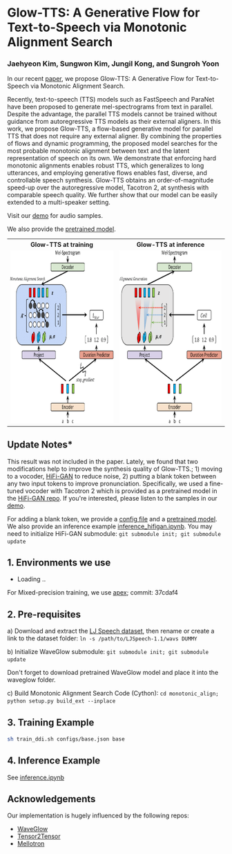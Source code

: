 # Glow-TTS: A Generative Flow for Text-to-Speech via Monotonic Alignment Search

### Jaehyeon Kim, Sungwon Kim, Jungil Kong, and Sungroh Yoon

In our recent [paper](https://arxiv.org/abs/2005.11129), we propose Glow-TTS: A Generative Flow for Text-to-Speech via Monotonic Alignment Search.

Recently, text-to-speech (TTS) models such as FastSpeech and ParaNet have been proposed to generate mel-spectrograms from text in parallel. Despite the advantage, the parallel TTS models cannot be trained without guidance from autoregressive TTS models as their external aligners. In this work, we propose Glow-TTS, a flow-based generative model for parallel TTS that does not require any external aligner. By combining the properties of flows and dynamic programming, the proposed model searches for the most probable monotonic alignment between text and the latent representation of speech on its own. We demonstrate that enforcing hard monotonic alignments enables robust TTS, which generalizes to long utterances, and employing generative flows enables fast, diverse, and controllable speech synthesis. Glow-TTS obtains an order-of-magnitude speed-up over the autoregressive model, Tacotron 2, at synthesis with comparable speech quality. We further show that our model can be easily extended to a multi-speaker setting.

Visit our [demo](https://jaywalnut310.github.io/glow-tts-demo/index.html) for audio samples.

We also provide the [pretrained model](https://drive.google.com/open?id=1JiCMBVTG4BMREK8cT3MYck1MgYvwASL0).

<table style="width:100%">
  <tr>
    <th>Glow-TTS at training</th>
    <th>Glow-TTS at inference</th>
  </tr>
  <tr>
    <td><img src="resources/fig_1a.png" alt="Glow-TTS at training" height="400"></td>
    <td><img src="resources/fig_1b.png" alt="Glow-TTS at inference" height="400"></td>
  </tr>
</table>


## Update Notes*

This result was not included in the paper. Lately, we found that two modifications help to improve the synthesis quality of Glow-TTS.; 1) moving to a vocoder, [HiFi-GAN](https://arxiv.org/abs/2010.05646) to reduce noise, 2) putting a blank token between any two input tokens to improve pronunciation. Specifically, 
we used a fine-tuned vocoder with Tacotron 2 which is provided as a pretrained model in the [HiFi-GAN repo](https://github.com/jik876/hifi-gan). If you're interested, please listen to the samples in our [demo](https://jaywalnut310.github.io/glow-tts-demo/index.html).

For adding a blank token, we provide a [config file](./configs/base_blank.json) and a [pretrained model](https://drive.google.com/open?id=1RxR6JWg6WVBZYb-pIw58hi1XLNb5aHEi). We also provide an inference example [inference_hifigan.ipynb](./inference_hifigan.ipynb). You may need to initialize HiFi-GAN submodule: `git submodule init; git submodule update`


## 1. Environments we use

* Loading ..

For Mixed-precision training, we use [apex](https://github.com/NVIDIA/apex); commit: 37cdaf4


## 2. Pre-requisites

a) Download and extract the [LJ Speech dataset](https://keithito.com/LJ-Speech-Dataset/), then rename or create a link to the dataset folder: `ln -s /path/to/LJSpeech-1.1/wavs DUMMY`

b) Initialize WaveGlow submodule: `git submodule init; git submodule update`

Don't forget to download pretrained WaveGlow model and place it into the waveglow folder.

c) Build Monotonic Alignment Search Code (Cython): `cd monotonic_align; python setup.py build_ext --inplace`


## 3. Training Example

```sh
sh train_ddi.sh configs/base.json base
```

## 4. Inference Example

See [inference.ipynb](./inference.ipynb)


## Acknowledgements

Our implementation is hugely influenced by the following repos:
* [WaveGlow](https://github.com/NVIDIA/waveglow)
* [Tensor2Tensor](https://github.com/tensorflow/tensor2tensor)
* [Mellotron](https://github.com/NVIDIA/mellotron)
